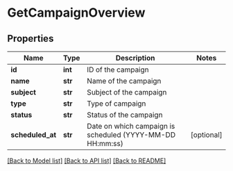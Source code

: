 # GetCampaignOverview

## Properties
Name | Type | Description | Notes
------------ | ------------- | ------------- | -------------
**id** | **int** | ID of the campaign | 
**name** | **str** | Name of the campaign | 
**subject** | **str** | Subject of the campaign | 
**type** | **str** | Type of campaign | 
**status** | **str** | Status of the campaign | 
**scheduled_at** | **str** | Date on which campaign is scheduled (YYYY-MM-DD HH:mm:ss) | [optional] 

[[Back to Model list]](../README.md#documentation-for-models) [[Back to API list]](../README.md#documentation-for-api-endpoints) [[Back to README]](../README.md)


